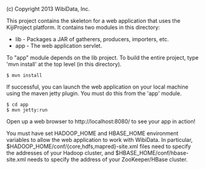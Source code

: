 (c) Copyright 2013 WibiData, Inc.


This project contains the skeleton for a web application that uses the
KijiProject platform. It contains two modules in this directory:

* lib - Packages a JAR of gatherers, producers, importers, etc.
* app - The web application servlet.

To "app" module depends on the lib project. To build the entire project,
type 'mvn install' at the top level (in this directory).

    $ mvn install

If successful, you can launch the web application on your local machine
using the maven jetty plugin. You must do this from the 'app' module.

    $ cd app
    $ mvn jetty:run

Open up a web browser to http://localhost:8080/ to see your app in action!

You must have set HADOOP_HOME and HBASE_HOME environment variables to
allow the web application to work with WibiData. In particular,
$HADOOP_HOME/conf/{core,hdfs,mapred}-site.xml files need to specify the
addresses of your Hadoop cluster, and $HBASE_HOME/conf/hbase-site.xml needs
to specify the address of your ZooKeeper/HBase cluster.
